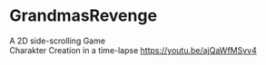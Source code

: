# GrandmasRevenge
A 2D side-scrolling Game <br>
Charakter Creation in a time-lapse https://youtu.be/ajQaWfMSvv4
